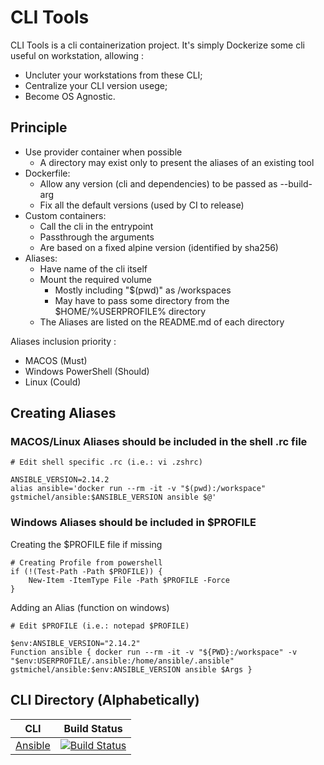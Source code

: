 # CLI Tools

CLI Tools is a cli containerization project. It's simply Dockerize some cli useful on workstation, allowing :

- Uncluter your workstations from these CLI;
- Centralize your CLI version usege;
- Become OS Agnostic.

## Principle

- Use provider container when possible
  - A directory may exist only to present the aliases of an existing tool
- Dockerfile:
  - Allow any version (cli and dependencies) to be passed as --build-arg
  - Fix all the default versions (used by CI to release)
- Custom containers:
  - Call the cli in the entrypoint
  - Passthrough the arguments
  - Are based on a fixed alpine version (identified by sha256)
- Aliases:
  - Have name of the cli itself
  - Mount the required volume
    - Mostly including "$(pwd)" as /workspaces
    - May have to pass some directory from the $HOME/%USERPROFILE% directory
  - The Aliases are listed on the README.md of each directory

Aliases inclusion priority :

- MACOS (Must)
- Windows PowerShell (Should)
- Linux (Could)

## Creating Aliases

### MACOS/Linux Aliases should be included in the shell .rc file

    # Edit shell specific .rc (i.e.: vi .zshrc)

    ANSIBLE_VERSION=2.14.2
    alias ansible='docker run --rm -it -v "$(pwd):/workspace" gstmichel/ansible:$ANSIBLE_VERSION ansible $@'

### Windows Aliases should be included in $PROFILE

Creating the $PROFILE file if missing

    # Creating Profile from powershell
    if (!(Test-Path -Path $PROFILE)) {
        New-Item -ItemType File -Path $PROFILE -Force
    }

Adding an Alias (function on windows)

    # Edit $PROFILE (i.e.: notepad $PROFILE)

    $env:ANSIBLE_VERSION="2.14.2"
    Function ansible { docker run --rm -it -v "${PWD}:/workspace" -v "$env:USERPROFILE/.ansible:/home/ansible/.ansible" gstmichel/ansible:$env:ANSIBLE_VERSION ansible $Args }

## CLI Directory (Alphabetically)

| CLI                           | Build Status                                                                                                                                                                                                |
| ----------------------------- | ----------------------------------------------------------------------------------------------------------------------------------------------------------------------------------------------------------- |
| [Ansible](./ansible/REAME.md) | [![Build Status](https://dev.azure.com/8902828/Public/_apis/build/status/cli-tools/ansible/ansible-ci?branchName=main)](https://dev.azure.com/8902828/Public/_build/latest?definitionId=14&branchName=main) |
